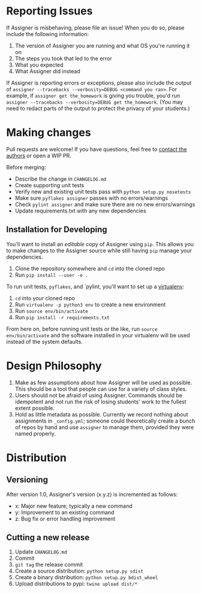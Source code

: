 # Reporting Issues

If Assigner is misbehaving, please file an issue!
When you do so, please include the following information:

1. The version of Assigner you are running and what OS you're running it on
1. The steps you took that led to the error
1. What you expected
1. What Assigner did instead

If Assigner is reporting errors or exceptions, please also include the output of `assigner --tracebacks --verbosity=DEBUG <command you ran>`.
For example, if `assigner get the_homework` is giving you trouble, you'd run `assigner --tracebacks --verbosity=DEBUG get the_homework`.
(You may need to redact parts of the output to protect the privacy of your students.)

# Making changes

Pull requests are welcome! If you have questions, feel free to [contact the authors](jarus@mst.edu) or open a WIP PR.

Before merging:

- Describe the change in `CHANGELOG.md`
- Create supporting unit tests
- Verify new and existing unit tests pass with `python setup.py nosetests`
- Make sure `pyflakes assigner` passes with no errors/warnings
- Check `pylint assigner` and make sure there are no new errors/warnings
- Update requirements.txt with any new dependencies

## Installation for Developing

You'll want to install an *editable* copy of Assigner using `pip`.
This allows you to make changes to the Assigner source while still having `pip` manage your dependencies.

1. Clone the repository somewhere and `cd` into the cloned repo
1. Run `pip install --user -e .`

To run unit tests, `pyflakes`, and `pylint, you'll want to set up a [virtualenv](https://virtualenv.pypa.io/):

1. `cd` into your cloned repo
1. Run `virtualenv -p python3 env` to create a new environment
1. Run `source env/bin/activate`
1. Run `pip install -r requirements.txt`

From here on, before running unit tests or the like, run `source env/bin/activate` and the software installed in your virtualenv will be used instead of the system defaults.

# Design Philosophy

1. Make as few assumptions about how Assigner will be used as possible. This should be a tool that people can use for a variety of class styles.
1. Users should not be afraid of using Assigner. Commands should be idempotent and not run the risk of losing students' work to the fullest extent possible.
1. Hold as little metadata as possible. Currently we record nothing about assignments in `_config.yml`;
    someone could theoretically create a bunch of repos by hand and use `assigner` to manage them, provided they were named properly.

# Distribution

## Versioning

After version 1.0, Assigner's version (x.y.z) is incremented as follows:

- x: Major new feature; typically a new command
- y: Improvement to an existing command
- z: Bug fix or error handling improvement

## Cutting a new release

1. Update `CHANGELOG.md`
1. Commit
1. `git tag` the release commit
1. Create a source distribution: `python setup.py sdist`
1. Create a binary distribution: `python setup.py bdist_wheel`
1. Upload distributions to pypi: `twine upload dist/*`
